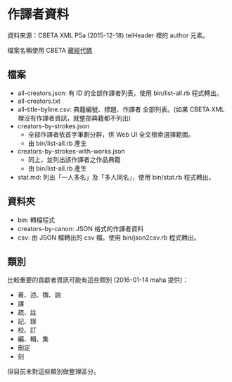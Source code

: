 # 作譯者資料

資料來源：CBETA XML P5a (2015-12-18) teiHeader 裡的 author 元素。

檔案名稱使用 CBETA [藏經代碼](http://www.cbeta.org/format/id.php)

## 檔案

* all-creators.json: 有 ID 的全部作譯者列表，使用 bin/list-all.rb 程式轉出。
* all-creators.txt
* all-title-byline.csv: 典籍編號、標題、作譯者 全部列表。(如果 CBETA XML 裡沒有作譯者資訊，就整部典籍都不列出)
* creators-by-strokes.json
  * 全部作譯者依首字筆劃分群，供 Web UI 全文檢索選擇範圍。
  * 由 bin/list-all.rb 產生
* creators-by-strokes-with-works.json
  * 同上，並列出該作譯者之作品典籍
  * 由 bin/list-all.rb 產生
* stat.md: 列出「一人多名」及「多人同名」，使用 bin/stat.rb 程式轉出。

## 資料夾

* bin: 轉檔程式
* creators-by-canon: JSON 格式的作譯者資料
* csv: 由 JSON 檔轉出的 csv 檔。使用 bin/json2csv.rb 程式轉出。

## 類別

比較重要的貢獻者資訊可能有這些類別 (2016-01-14 maha 提供)：

* 著、述、撰、說
* 譯
* 疏、註
* 記、錄
* 校、訂
* 編、輯、集
* 刪定
* 刻

但目前未對這些類別做整理區分。
